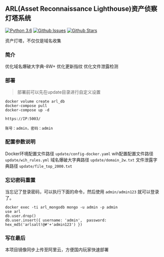 ## ARL(Asset Reconnaissance Lighthouse)资产侦察灯塔系统
[![Python 3.6](https://img.shields.io/badge/python-3.6-yellow.svg)](https://www.python.org/)
[![Github Issues](https://img.shields.io/github/issues/tangxiaofeng7/ARL.svg)](https://github.com/tangxiaofeng7/ARL/issues)
[![Github Stars](https://img.shields.io/github/stars/tangxiaofeng7/ARL.svg)](https://github.com/tangxiaofeng7/ARL/stargazers)

资产灯塔，不仅仅是域名收集

### 简介

优化域名爆破大字典-8W+
优化更新指纹
优化文件泄露检测

### 部署

> 部署前可以先在update目录进行自定义设置

```
docker volume create arl_db
docker-compose pull
docker-compose up -d
```

`https://IP:5003/`

`账号：admin，密码：admin`

### 配置参数说明

Docker环境配置文件路径 `update/config-docker.yaml`
wih配置配置文件路径 `update/wih_rules.yml`
域名爆破大字典路径 `update/domain_2w.txt`
文件泄露字典路径 `update/file_top_2000.txt`

### 忘记密码重置

当忘记了登录密码，可以执行下面的命令，然后使用 `admin/admin123` 就可以登录了。
```
docker exec -ti arl_mongodb mongo -u admin -p admin
use arl
db.user.drop()
db.user.insert({ username: 'admin',  password: hex_md5('arlsalt!@#'+'admin123') })
```
### 写在最后

本项目镜像同步上传至阿里云，方便国内玩家快速部署